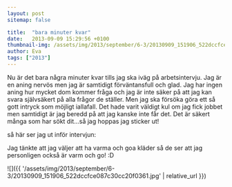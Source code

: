 ```yaml
---
layout: post
sitemap: false

title:  "bara minuter kvar"
date:   2013-09-09 15:29:56 +0100
thumbnail-img: /assets/img/2013/september/6-3/20130909_151906_522dccfce087c30cc20f0361.jpg
author: Eva
tags: ["2013"]
---
```


Nu är det bara några minuter kvar tills jag ska iväg på arbetsintervju. Jag är en aning nervös men jag är samtidigt förväntansfull och glad. Jag har ingen aning hur mycket dom kommer fråga och jag är inte säker på att jag kan svara självsäkert på alla frågor de ställer. Men jag ska försöka göra ett så gott intryck som möjligt iallafall.  Det hade varit väldigt kul om jag fick jobbet men samtidigt är jag beredd på att jag kanske inte får det. Det är säkert många som har sökt dit...så jag hoppas jag sticker ut!  

så här ser jag ut inför intervjun:

Jag tänkte att jag väljer att ha varma och goa kläder så de ser att jag personligen också är varm och go! :D

![]({{ '/assets/img/2013/september/6-3/20130909_151906_522dccfce087c30cc20f0361.jpg'  | relative_url }})

